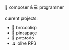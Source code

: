🎵 composer & 💻 programmer

current projects:
- 🥦 broccolisp
- 🍍 pineapage
- 🥔 potatodo
- 🫒 olive RPG

